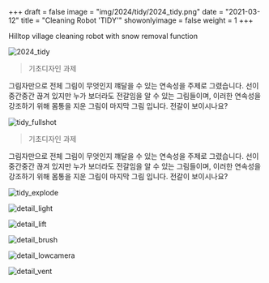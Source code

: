 +++
draft = false
image = "img/2024/tidy/2024_tidy.png"
date = "2021-03-12"
title = "Cleaning Robot 'TIDY'"
showonlyimage = false
weight = 1
+++

Hilltop village cleaning robot with snow removal function

<!--more-->

![2024_tidy][1]

> 기초디자인 과제

그림자만으로 전체 그림이 무엇인지 꺠달을 수 있는 연속성을 주제로 그렸습니다. 선이 중간중간 끊겨 있지만 누가 보더라도 전갈임을 알 수 있는 그림들이며, 이러한 연속성을 강조하기 위해 몸통을 지운 그림이 마지막 그림 입니다. 전갈이 보이시나요?

![tidy_fullshot][2]

> 기초디자인 과제

그림자만으로 전체 그림이 무엇인지 꺠달을 수 있는 연속성을 주제로 그렸습니다. 선이 중간중간 끊겨 있지만 누가 보더라도 전갈임을 알 수 있는 그림들이며, 이러한 연속성을 강조하기 위해 몸통을 지운 그림이 마지막 그림 입니다. 전갈이 보이시나요?

![tidy_explode][3]

![detail_light][4]

![detail_lift][5]

![detail_brush][6]

![detail_lowcamera][7]

![detail_vent][8]

[1]: /img/2024/tidy/2024_tidy.png
[2]: /img/2024/tidy/fullshot.png
[3]: /img/2024/tidy/explode_view.png
[4]: /img/2024/tidy/detail_light.png
[5]: /img/2024/tidy/detail_lift.png
[6]: /img/2024/tidy/detail_brush.png
[7]: /img/2024/tidy/detail_lowcamera.png
[8]: /img/2024/tidy/detail_vent.png
